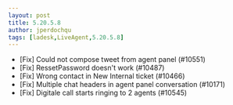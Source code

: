 ```yaml
---
layout: post
title: 5.20.5.8
author: jperdochqu
tags: [ladesk,LiveAgent,5.20.5.8]
---
```


- [Fix] Could not compose tweet from agent panel (#10551)
- [Fix] RessetPassword doesn't work (#10487)
- [Fix] Wrong contact in New Internal ticket (#10466)
- [Fix] Multiple chat headers in agent panel conversation (#10171)
- [Fix] Digitale call starts ringing to 2 agents (#10545)
